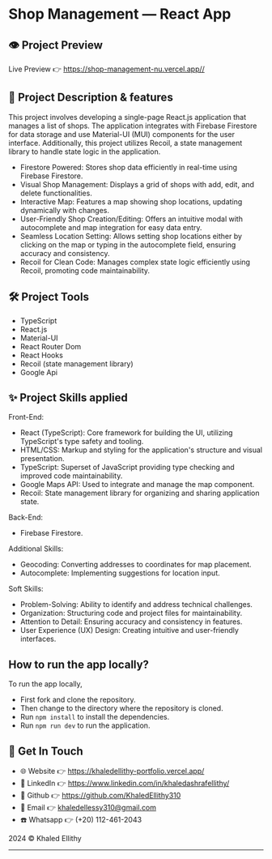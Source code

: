 # Shop Management — React App

## 👁️ Project Preview

Live Preview 👉 <https://shop-management-nu.vercel.app//>

## 📝 Project Description & features

This project involves developing a single-page React.js application that manages a list of shops. The application integrates with Firebase Firestore for data storage and use Material-UI (MUI) components for the user interface. Additionally, this project utilizes Recoil, a state management library to handle state logic in the application.

- Firestore Powered: Stores shop data efficiently in real-time using Firebase Firestore.
- Visual Shop Management: Displays a grid of shops with add, edit, and delete functionalities.
- Interactive Map: Features a map showing shop locations, updating dynamically with changes.
- User-Friendly Shop Creation/Editing: Offers an intuitive modal with autocomplete and map integration for easy data entry.
- Seamless Location Setting: Allows setting shop locations either by clicking on the map or typing in the autocomplete field, ensuring accuracy and consistency.
- Recoil for Clean Code: Manages complex state logic efficiently using Recoil, promoting code maintainability.

## 🛠️ Project Tools

- TypeScript
- React.js
- Material-UI
- React Router Dom
- React Hooks
- Recoil (state management library)
- Google Api

## ✨ Project Skills applied

Front-End:

- React (TypeScript): Core framework for building the UI, utilizing TypeScript's type safety and tooling.
- HTML/CSS: Markup and styling for the application's structure and visual presentation.
- TypeScript: Superset of JavaScript providing type checking and improved code maintainability.
- Google Maps API: Used to integrate and manage the map component.
- Recoil: State management library for organizing and sharing application state.
  
Back-End:

- Firebase Firestore.
  
Additional Skills:

- Geocoding: Converting addresses to coordinates for map placement.
- Autocomplete: Implementing suggestions for location input.

Soft Skills:

- Problem-Solving: Ability to identify and address technical challenges.
- Organization: Structuring code and project files for maintainability.
- Attention to Detail: Ensuring accuracy and consistency in features.
- User Experience (UX) Design: Creating intuitive and user-friendly interfaces.

## How to run the app locally?

To run the app locally,

- First fork and clone the repository.
- Then change to the directory where the repository is cloned.
- Run `npm install` to install the dependencies.
- Run `npm run dev` to run the application.
  
## 👋 Get In Touch

- 🌐 Website 👉 <https://khaledellithy-portfolio.vercel.app/>
- 👔 LinkedIn 👉 <https://www.linkedin.com/in/khaledashrafellithy/>
- 🌟 Github 👉 <https://github.com/KhaledEllithy310>
- 📧 Email 👉 <khaledellessy310@gmail.com>
- ☎️ Whatsapp 👉 (+20) 112-461-2043

2024 © Khaled Ellithy
****